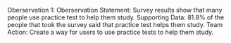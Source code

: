 Oberservation 1: 
  Oberservation Statement: 
    Survey results show that many people use practice test to help them study. 
  Supporting Data: 
    81.8% of the people that took the survey said that practice test helps them study. 
  Team Action: 
    Create a way for users to use practice tests to help them study.  
  
